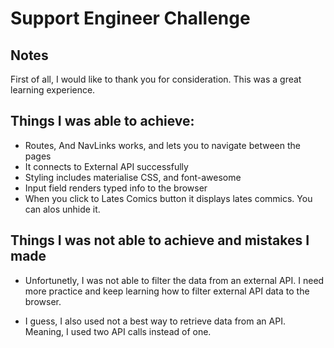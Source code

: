 # Support Engineer Challenge

## Notes

First of all, I would like to thank you for consideration. This was a great learning experience. 

## Things I was able to achieve:

- Routes, And NavLinks works, and lets you to navigate between the pages
- It connects to External API successfully 
- Styling includes materialise CSS, and font-awesome
- Input field renders typed info to the browser
- When you click to Lates Comics button it displays lates commics. You can alos unhide it. 

## Things I was not able to achieve and mistakes I made

- Unfortunetly, I was not able to filter the data from an external API. I need more practice and keep learning how to filter external API data to the browser.

- I guess, I also used not a best way to retrieve data from an API. Meaning, I used two API calls instead of one. 






